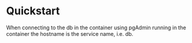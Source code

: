 # Quickstart

When connecting to the db in the container using pgAdmin running in the container the hostname is the service name, i.e. db.
